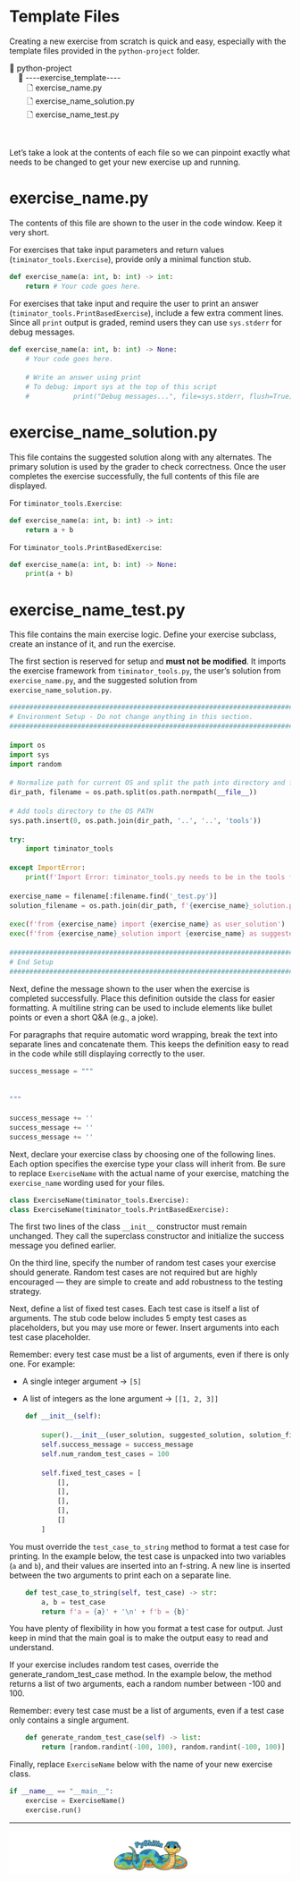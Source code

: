 # Template Files

Creating a new exercise from scratch is quick and easy, especially with the template files provided in the `python-project` folder.

📂 python-project<BR>
&nbsp;&nbsp;&nbsp;&nbsp;📂 ----exercise_template----<BR>
&nbsp;&nbsp;&nbsp;&nbsp;&nbsp;&nbsp;&nbsp;&nbsp;🗋 exercise_name.py<BR>
&nbsp;&nbsp;&nbsp;&nbsp;&nbsp;&nbsp;&nbsp;&nbsp;🗋 exercise_name_solution.py<BR>
&nbsp;&nbsp;&nbsp;&nbsp;&nbsp;&nbsp;&nbsp;&nbsp;🗋 exercise_name_test.py<BR>

<BR>

Let’s take a look at the contents of each file so we can pinpoint exactly what needs to be changed to get your new exercise up and running.

# exercise_name.py

The contents of this file are shown to the user in the code window. Keep it very short.

For exercises that take input parameters and return values (`timinator_tools.Exercise`), provide only a minimal function stub.

```python
def exercise_name(a: int, b: int) -> int:
    return # Your code goes here.
```

For exercises that take input and require the user to print an answer (`timinator_tools.PrintBasedExercise`), include a few extra comment lines.
Since all `print` output is graded, remind users they can use `sys.stderr` for debug messages.

```python
def exercise_name(a: int, b: int) -> None:
    # Your code goes here.
    
    # Write an answer using print
    # To debug: import sys at the top of this script
    #           print("Debug messages...", file=sys.stderr, flush=True)
```

# exercise_name_solution.py

This file contains the suggested solution along with any alternates. The primary solution is used by the grader to check correctness. Once the user completes the exercise successfully, the full contents of this file are displayed.

For `timinator_tools.Exercise`:

```python
def exercise_name(a: int, b: int) -> int:
    return a + b
```

For `timinator_tools.PrintBasedExercise`:

```python
def exercise_name(a: int, b: int) -> None:
    print(a + b)
```

# exercise_name_test.py

This file contains the main exercise logic. Define your exercise subclass, create an instance of it, and run the exercise.

The first section is reserved for setup and __must not be modified__. It imports the exercise framework from `timinator_tools.py`, the user’s solution from `exercise_name.py`, and the suggested solution from `exercise_name_solution.py`.

```python
###############################################################################################################
# Environment Setup - Do not change anything in this section.
###############################################################################################################

import os
import sys
import random

# Normalize path for current OS and split the path into directory and filename
dir_path, filename = os.path.split(os.path.normpath(__file__))

# Add tools directory to the OS PATH
sys.path.insert(0, os.path.join(dir_path, '..', '..', 'tools'))

try:
    import timinator_tools

except ImportError:
    print(f'Import Error: timinator_tools.py needs to be in the tools folder, one level deep from python-project.')

exercise_name = filename[:filename.find('_test.py')]
solution_filename = os.path.join(dir_path, f'{exercise_name}_solution.py')

exec(f'from {exercise_name} import {exercise_name} as user_solution')
exec(f'from {exercise_name}_solution import {exercise_name} as suggested_solution')

###############################################################################################################
# End Setup
###############################################################################################################
```

Next, define the message shown to the user when the exercise is completed successfully. Place this definition outside the class for easier formatting. A multiline string can be used to include elements like bullet points or even a short Q&A (e.g., a joke).

For paragraphs that require automatic word wrapping, break the text into separate lines and concatenate them. This keeps the definition easy to read in the code while still displaying correctly to the user.

```python
success_message = """


"""

success_message += ''
success_message += ''
success_message += ''
```

Next, declare your exercise class by choosing one of the following lines. Each option specifies the exercise type your class will inherit from. Be sure to replace `ExerciseName` with the actual name of your exercise, matching the `exercise_name` wording used for your files.

```python
class ExerciseName(timinator_tools.Exercise):
class ExerciseName(timinator_tools.PrintBasedExercise):
```

The first two lines of the class `__init__` constructor must remain unchanged. They call the superclass constructor and initialize the success message you defined earlier.

On the third line, specify the number of random test cases your exercise should generate. Random test cases are not required but are highly encouraged — they are simple to create and add robustness to the testing strategy.

Next, define a list of fixed test cases. Each test case is itself a list of arguments. The stub code below includes 5 empty test cases as placeholders, but you may use more or fewer. Insert arguments into each test case placeholder.

Remember: every test case must be a list of arguments, even if there is only one. For example:

* A single integer argument → `[5]`

* A list of integers as the lone argument → `[[1, 2, 3]]`

```python
    def __init__(self):

        super().__init__(user_solution, suggested_solution, solution_filename)
        self.success_message = success_message
        self.num_random_test_cases = 100

        self.fixed_test_cases = [
            [],
            [],
            [],
            [],
            []
        ]
```

You must override the `test_case_to_string` method to format a test case for printing. In the example below, the test case is unpacked into two variables (`a` and `b`), and their values are inserted into an f-string. A new line is inserted between the two arguments to print each on a separate line.

```python
    def test_case_to_string(self, test_case) -> str:
        a, b = test_case
        return f'a = {a}' + '\n' + f'b = {b}'
```

You have plenty of flexibility in how you format a test case for output. Just keep in mind that the main goal is to make the output easy to read and understand.

If your exercise includes random test cases, override the generate_random_test_case method.
In the example below, the method returns a list of two arguments, each a random number between -100 and 100.

Remember: every test case must be a list of arguments, even if a test case only contains a single argument.

```python
    def generate_random_test_case(self) -> list:
        return [random.randint(-100, 100), random.randint(-100, 100)]
```

Finally, replace `ExerciseName` below with the name of your new exercise class.

```python
if __name__ == "__main__":
    exercise = ExerciseName()
    exercise.run()
```


************

[![Skillz Catalog](../../graphics/PySkillzFooter.png)](skillz-catalog)
